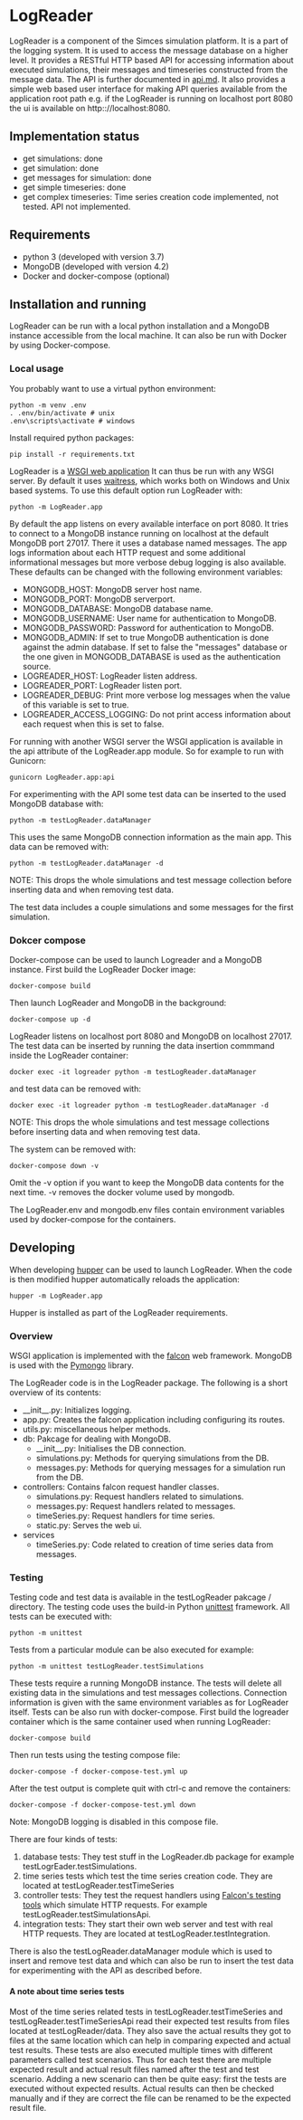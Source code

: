 # LogReader

LogReader is a component of the Simces simulation platform. It is a part of the logging system. It is used to access the message database on a higher level. It provides a RESTful HTTP based API for accessing information about executed simulations, their messages and timeseries constructed from the message data. The API is further documented in [api.md](api.md). It also provides a simple web based user interface for making API queries available from the application root path e.g. if the LogReader is running on localhost port 8080 the ui is available on http:://localhost:8080.

## Implementation status

- get simulations: done 
- get simulation: done 
- get messages for simulation: done
- get simple timeseries: done 
- get complex timeseries: Time series creation code implemented, not tested. API not implemented. 

## Requirements

- python 3 (developed with version 3.7)
- MongoDB (developed with version 4.2)
- Docker and docker-compose (optional) 

## Installation and running

LogReader can be run with a local python installation and a MongoDB instance accessible from the local machine. It can also be run with Docker by using Docker-compose.

### Local usage

You probably want to use a virtual python environment:

    python -m venv .env
    . .env/bin/activate # unix
    .env\scripts\activate # windows

Install required python packages:

    pip install -r requirements.txt

LogReader is a [WSGI web application](https://wsgi.readthedocs.io/en/latest/index.html)
It can thus be run with any WSGI server. By default it uses [waitress](https://docs.pylonsproject.org/projects/waitress/en/stable/),
which works both on Windows and Unix based systems. To use this default option run LogReader with:

    python -m LogReader.app

By default the app listens on every available interface on port 8080. It tries to connect to a MongoDB instance running on localhost at the default MongoDB port 27017. There it uses a database named messages. The app logs information about each HTTP request and some additional informational messages but more verbose debug logging is also available. These defaults can be changed with the following environment variables:

- MONGODB_HOST: MongoDB server host name.
- MONGODB_PORT: MongoDB serverport. 
- MONGODB_DATABASE: MongoDB database name.
- MONGODB_USERNAME: User name for authentication to MongoDB.
- MONGODB_PASSWORD: Password for authentication to MongoDB.
- MONGODB_ADMIN: If set to true MongoDB authentication is done against the admin database. If set to false the "messages" database or the one given in MONGODB_DATABASE is used as the authentication source.
- LOGREADER_HOST: LogReader listen address.
- LOGREADER_PORT: LogReader listen port.
- LOGREADER_DEBUG: Print more verbose log messages when the value of this variable is set to true.
- LOGREADER_ACCESS_LOGGING: Do not print access information about each request when this is set to false.

For running with another WSGI server the WSGI application is available in the api attribute of the LogReader.app module. So for example to run with Gunicorn:

    gunicorn LogReader.app:api

For experimenting with the API some test data can be inserted to the used MongoDB database with:

    python -m testLogReader.dataManager

This uses the same MongoDB connection information as the main app. This data can be removed with:

    python -m testLogReader.dataManager -d

NOTE: This drops the whole simulations and test message collection before inserting data and when removing test data.

The test data includes a couple simulations and some messages for the first simulation.

### Dokcer compose

Docker-compose can be used to launch Logreader and a MongoDB instance. First build the LogReader Docker image:

    docker-compose build

Then launch LogReader and MongoDB in the background:

    docker-compose up -d

LogReader listens on localhost port 8080 and MongoDB on localhost 27017. The test data can be inserted by running the data insertion commmand inside the LogReader container:

    docker exec -it logreader python -m testLogReader.dataManager

and test data can be removed with:

    docker exec -it logreader python -m testLogReader.dataManager -d

NOTE: This drops the whole simulations and test message collections before inserting data and when removing test data.

The system can be removed with:

    docker-compose down -v
    
Omit the -v option if you want to keep the MongoDB data contents for the next time. -v removes the docker volume used by mongodb.

The LogReader.env and mongodb.env files contain environment variables used by docker-compose for the containers.

## Developing

When developing [hupper](https://github.com/Pylons/hupper)
can be used to launch LogReader. When the code is then modified hupper automatically reloads the application:

    hupper -m LogReader.app 

Hupper is installed as part of the LogReader requirements.

### Overview

WSGI application is implemented with the [falcon](https://falcon.readthedocs.io/en/stable/)
web framework. MongoDB is used with the [Pymongo](https://pymongo.readthedocs.io/en/stable/) library.

The LogReader code is in the LogReader package. The following is a short overview of its contents:

- \_\_init\_\_.py: Initializes logging.
- app.py: Creates the falcon application including configuring its routes.
- utils.py: miscellaneous helper methods.
- db: Pakcage for dealing with MongoDB.
    - \_\_init\_\_.py: Initialises the DB connection.
    - simulations.py: Methods for querying simulations from the DB.
    - messages.py: Methods for querying messages for a simulation run from the DB.
- controllers: Contains falcon request handler classes.
    - simulations.py: Request handlers related to simulations.
    - messages.py: Request handlers related to messages.
    - timeSeries.py: Request handlers for time series.
    - static.py: Serves the web ui.
- services
    - timeSeries.py: Code related to creation of time series data from messages.  

### Testing

Testing code and test data is available in the testLogReader pakcage / directory. The testing code uses the build-in Python [unittest](https://docs.python.org/3.7/library/unittest.html) framework.
All tests can be executed with:

    python -m unittest

Tests from a particular module can be also executed for example:

    python -m unittest testLogReader.testSimulations

These tests require a running MongoDB instance. The tests will delete all existing data in the simulations and test messages collections. Connection information is given with the same environment variables as for LogReader itself. Tests can be also run with docker-compose. First build the logreader container which is the same container used when running LogReader:

    docker-compose build       

Then run tests using the testing compose file:

    docker-compose -f docker-compose-test.yml up
    
After the test output is complete quit with ctrl-c and remove the containers:

    docker-compose -f docker-compose-test.yml down
    
Note: MongoDB logging is disabled in this compose file.

There are four kinds of tests:

1. database tests: They test stuff in the LogReader.db package for example testLogrEader.testSimulations.
2. time series tests which test the time series creation code. They are located at testLogReader.testTimeSeries
3. controller tests: They test the request handlers using [Falcon's testing tools](https://falcon.readthedocs.io/en/stable/api/testing.html)
which simulate HTTP requests. For example testLogReader.testSimulationsApi.
4. integration tests: They start their own web server and test with real HTTP requests. They are located at testLogReader.testIntegration.

There is also the testLogReader.dataManager module which is used to insert and remove test data and which can also be run to insert the test data for experimenting with the API as described before. 

#### A note about time series tests

Most of the time series related tests in testLogReader.testTimeSeries and testLogReader.testTimeSeriesApi read their expected test results from files located at testLogReader/data. They also save the actual results they got to files at the same location which can help in comparing expected and actual test results. These tests are also executed multiple times with different parameters called test scenarios. Thus for each test there are multiple expected result and actual result files named after the test and test scenario. Adding a new scenario can then be quite easy: first the tests are executed without expected results. Actual results can then be checked manually and if they are correct the file can be renamed to be the expected result file.  